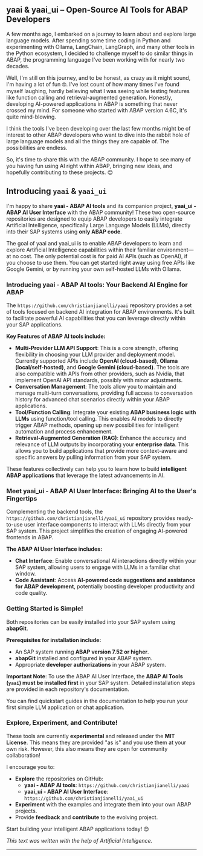 ## **yaai & yaai_ui – Open-Source AI Tools for ABAP Developers**

A few months ago, I embarked on a journey to learn about and explore large language models. After spending some time coding in Python and experimenting with Ollama, LangChain, LangGraph, and many other tools in the Python ecosystem, I decided to challenge myself to do similar things in ABAP, the programming language I've been working with for nearly two decades.

Well, I'm still on this journey, and to be honest, as crazy as it might sound, I'm having a lot of fun 🤓. I've lost count of how many times I've found myself laughing, hardly believing what I was seeing while testing features like function calling and retrieval-augmented generation. Honestly, developing AI-powered applications in ABAP is something that never crossed my mind. For someone who started with ABAP version 4.6C, it's quite mind-blowing.

I think the tools I've been developing over the last few months might be of interest to other ABAP developers who want to dive into the rabbit hole of large language models and all the things they are capable of. The possibilities are endless.

So, it's time to share this with the ABAP community. I hope to see many of you having fun using AI right within ABAP, bringing new ideas, and hopefully contributing to these projects. 😊

## **Introducing `yaai` & `yaai_ui`**

I'm happy to share **yaai - ABAP AI tools** and its companion project, **yaai_ui - ABAP AI User Interface** with the ABAP community! These two open-source repositories are designed to equip ABAP developers to easily integrate Artificial Intelligence, specifically Large Language Models (LLMs), directly into their SAP systems using **only ABAP code**.

The goal of yaai and yaai_ui is to enable ABAP developers to learn and explore Artificial Intelligence capabilities within their familiar environment—at no cost. The only potential cost is for paid AI APIs (such as OpenAI), if you choose to use them. You can get started right away using free APIs like Google Gemini, or by running your own self-hosted LLMs with Ollama.

### **Introducing yaai - ABAP AI tools: Your Backend AI Engine for ABAP**

The `https://github.com/christianjianelli/yaai` repository provides a set of tools focused on backend AI integration for ABAP environments. It's built to facilitate powerful AI capabilities that you can leverage directly within your SAP applications.

**Key Features of ABAP AI tools include:**

*   **Multi-Provider LLM API Support**: This is a core strength, offering flexibility in choosing your LLM provider and deployment model. Currently supported APIs include **OpenAI (cloud-based)**, **Ollama (local/self-hosted)**, and **Google Gemini (cloud-based)**. The tools are also compatible with APIs from other providers, such as Nvidia, that implement OpenAI API standards, possibly with minor adjustments.
*   **Conversation Management**: The tools allow you to maintain and manage multi-turn conversations, providing full access to conversation history for advanced chat scenarios directly within your ABAP applications.
*   **Tool/Function Calling**: Integrate your existing **ABAP business logic with LLMs** using function/tool calling. This enables AI models to directly trigger ABAP methods, opening up new possibilities for intelligent automation and process enhancement.
*   **Retrieval-Augmented Generation (RAG)**: Enhance the accuracy and relevance of LLM outputs by incorporating your **enterprise data**. This allows you to build applications that provide more context-aware and specific answers by pulling information from your SAP system.

These features collectively can help you to learn how to build **intelligent ABAP applications** that leverage the latest advancements in AI.

### **Meet yaai_ui - ABAP AI User Interface: Bringing AI to the User's Fingertips**

Complementing the backend tools, the `https://github.com/christianjianelli/yaai_ui` repository provides ready-to-use user interface components to interact with LLMs directly from your SAP system. This project simplifies the creation of engaging AI-powered frontends in ABAP.

**The ABAP AI User Interface includes:**

*   **Chat Interface**: Enable conversational AI interactions directly within your SAP system, allowing users to engage with LLMs in a familiar chat window. 
*   **Code Assistant**: Access **AI-powered code suggestions and assistance for ABAP development**, potentially boosting developer productivity and code quality.

### **Getting Started is Simple!**

Both repositories can be easily installed into your SAP system using **abapGit**.

**Prerequisites for installation include:**

*   An SAP system running **ABAP version 7.52 or higher**.
*   **abapGit** installed and configured in your ABAP system.
*   Appropriate **developer authorizations** in your ABAP system.

**Important Note**: To use the ABAP AI User Interface, the **ABAP AI Tools (`yaai`) must be installed first** in your SAP system. Detailed installation steps are provided in each repository's documentation.

You can find quickstart guides in the documentation to help you run your first simple LLM application or chat application.

### **Explore, Experiment, and Contribute!**

These tools are currently **experimental** and released under the **MIT License**. This means they are provided "as is" and you use them at your own risk. However, this also means they are open for community collaboration!

I encourage you to:

*   **Explore** the repositories on GitHub:
    *   **yaai - ABAP AI tools**: `https://github.com/christianjianelli/yaai`
    *   **yaai_ui - ABAP AI User Interface**: `https://github.com/christianjianelli/yaai_ui`
*   **Experiment** with the examples and integrate them into your own ABAP projects.
*   Provide **feedback** and **contribute** to the evolving project.

Start building your intelligent ABAP applications today! 😊

*This text was written with the help of Artificial Intelligence.*

---
